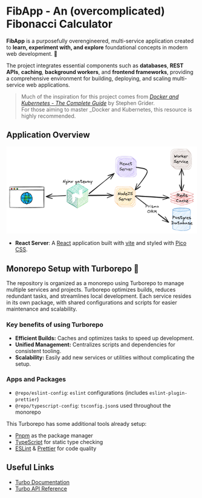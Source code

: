 # FibApp - An (overcomplicated) Fibonacci Calculator

**FibApp** is a purposefully overengineered, multi-service application created
to **learn, experiment with, and explore** foundational concepts in modern web
development. 🚀

The project integrates essential components such as **databases**, **REST
APIs**, **caching**, **background workers**, and **frontend frameworks**,
providing a comprehensive environment for building, deploying, and scaling
multi-service web applications.

> Much of the inspiration for this project comes from
> _[Docker and Kubernetes - The Complete Guide](https://www.udemy.com/course/docker-and-kubernetes-the-complete-guide)_
> by Stephen Grider.  
> For those aiming to master \_Docker and Kubernetes, this resource is highly
> recommended.

## Application Overview

![architecture diagram](./images/architecture.excalidraw.png)

- **React Server**: A [React](https://react.dev/) application built with
  [vite](https://vite.dev/) and styled with [Pico CSS](https://picocss.com/).

## Monorepo Setup with Turborepo 📂

The repository is organized as a monorepo using Turborepo to manage multiple
services and projects. Turborepo optimizes builds, reduces redundant tasks, and
streamlines local development. Each service resides in its own package, with
shared configurations and scripts for easier maintenance and scalability.

### Key benefits of using Turborepo

- **Efficient Builds:** Caches and optimizes tasks to speed up development.
- **Unified Management:** Centralizes scripts and dependencies for consistent
  tooling.
- **Scalability:** Easily add new services or utilities without complicating the
  setup.

### Apps and Packages

- `@repo/eslint-config`: `eslint` configurations (includes
  `eslint-plugin-prettier`)
- `@repo/typescript-config`: `tsconfig.json`s used throughout the monorepo

This Turborepo has some additional tools already setup:

- [Pnpm](https://pnpm.io/) as the package manager
- [TypeScript](https://www.typescriptlang.org/) for static type checking
- [ESLint](https://eslint.org/) & [Prettier](https://prettier.io) for code
  quality

## Useful Links

- [Turbo Documentation](https://turbo.build/repo/docs)
- [Turbo API Reference](https://turbo.build/repo/docs/reference)
